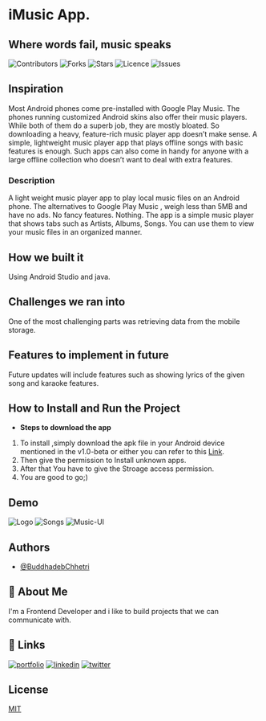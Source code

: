 # iMusic App.

## Where words fail, music speaks 

![Contributors](https://img.shields.io/github/contributors/Buddhad/iMusic-App)
![Forks](https://img.shields.io/github/forks/Buddhad/iMusic-App)
![Stars](https://img.shields.io/github/stars/Buddhad/iMusic-App)
![Licence](https://img.shields.io/github/license/Buddhad/iMusic-App)
![Issues](https://img.shields.io/github/issues/Buddhad/iMusic-App)


## Inspiration

Most Android phones come pre-installed with Google Play Music. The phones running customized Android skins also offer their music players. While both of them do a superb job, they are mostly bloated.
So downloading a heavy, feature-rich music player app doesn’t make sense. A simple, lightweight music player app that plays offline songs with basic features is enough. Such apps can also come in handy for anyone with a large offline collection who doesn’t want to deal with extra features.

### Description

A light weight music player app to play local music files on an Android phone. The alternatives to Google Play Music , weigh less than 5MB and have no ads. No fancy features. Nothing. The app is a simple music player that shows tabs such as Artists, Albums, Songs. You can use them to view your music files in an organized manner.

## How we built it

Using Android Studio and java.

## Challenges we ran into

One of the most challenging parts was retrieving data from the mobile storage.

## Features to implement in future

Future updates will include features such as showing lyrics of the given song and karaoke features.

## How to Install and Run the Project
- **Steps to download the app**

1. To install ,simply download the apk file in your Android device mentioned in the v1.0-beta or either you can refer to this [Link](https://github.com/Buddhad/iMusic-App/tree/master/APKfile/Imusic).
2. Then give the permission to Install unknown apps. 
3. After that You have to give the Stroage access permission.
4. You are good to go;)

## Demo

![Logo](https://cdn.discordapp.com/attachments/926055068271251467/944668048231657472/WhatsApp_Image_2022-02-20_at_00.12.44.jpeg)
![Songs](https://cdn.discordapp.com/attachments/926055068271251467/944668048021938258/WhatsApp_Image_2022-02-20_at_00.12.54.jpeg)
![Music-UI](https://cdn.discordapp.com/attachments/926055068271251467/944668047841562634/WhatsApp_Image_2022-02-20_at_00.12.54_1.jpeg)


## Authors

- [@BuddhadebChhetri](https://github.com/Buddhad)


## 🚀 About Me
I'm a Frontend Developer and i like to build projects that we can communicate with.


## 🔗 Links
[![portfolio](https://img.shields.io/badge/my_portfolio-000?style=for-the-badge&logo=ko-fi&logoColor=white)](http://buddhadebchhetri.bio.link/)
[![linkedin](https://img.shields.io/badge/linkedin-0A66C2?style=for-the-badge&logo=linkedin&logoColor=white)](https://www.linkedin.com/in/buddhadebchhetri/)
[![twitter](https://img.shields.io/badge/twitter-1DA1F2?style=for-the-badge&logo=twitter&logoColor=white)](https://twitter.com/Buddhadeb01)


## License

[MIT](https://choosealicense.com/licenses/mit/)

